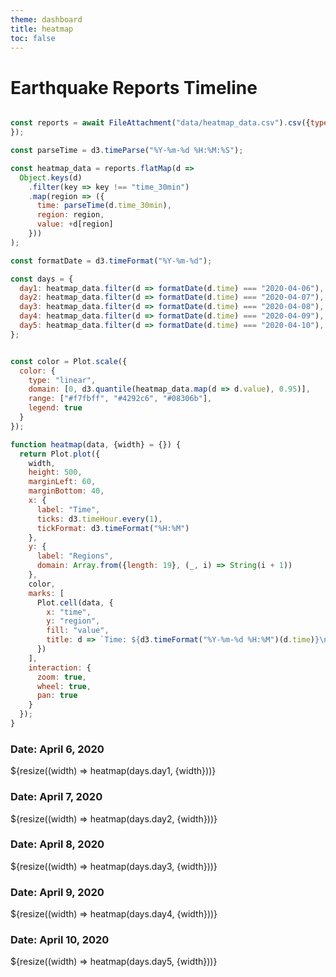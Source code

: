 ```yaml
---
theme: dashboard
title: heatmap
toc: false
---
```


# Earthquake Reports Timeline

```js

const reports = await FileAttachment("data/heatmap_data.csv").csv({typed: true,
});

const parseTime = d3.timeParse("%Y-%m-%d %H:%M:%S");

const heatmap_data = reports.flatMap(d =>
  Object.keys(d)
    .filter(key => key !== "time_30min")
    .map(region => ({
      time: parseTime(d.time_30min),
      region: region,
      value: +d[region]
    }))
);

const formatDate = d3.timeFormat("%Y-%m-%d");

const days = {
  day1: heatmap_data.filter(d => formatDate(d.time) === "2020-04-06"),
  day2: heatmap_data.filter(d => formatDate(d.time) === "2020-04-07"),
  day3: heatmap_data.filter(d => formatDate(d.time) === "2020-04-08"),
  day4: heatmap_data.filter(d => formatDate(d.time) === "2020-04-09"),
  day5: heatmap_data.filter(d => formatDate(d.time) === "2020-04-10"),
};

```

```js

const color = Plot.scale({
  color: {
    type: "linear",
    domain: [0, d3.quantile(heatmap_data.map(d => d.value), 0.95)], 
    range: ["#f7fbff", "#4292c6", "#08306b"], 
    legend: true
  }
});


```

```js
function heatmap(data, {width} = {}) {
  return Plot.plot({
    width,
    height: 500,
    marginLeft: 60,
    marginBottom: 40,
    x: {
      label: "Time",
      ticks: d3.timeHour.every(1), 
      tickFormat: d3.timeFormat("%H:%M") 
    },
    y: {
      label: "Regions",
      domain: Array.from({length: 19}, (_, i) => String(i + 1)) 
    },
    color,
    marks: [
      Plot.cell(data, {
        x: "time",
        y: "region",
        fill: "value",
        title: d => `Time: ${d3.timeFormat("%Y-%m-%d %H:%M")(d.time)}\nRegion: ${d.region}\nReports: ${d.value}`
      })
    ],
    interaction: {
      zoom: true,
      wheel: true,
      pan: true
    }
  });
}


```

<div class="grid grid-cols-1">
  <div class="card">
    <h3>Date: April 6, 2020</h3>
    ${resize((width) => heatmap(days.day1, {width}))}
  </div>
    <div class="card">
    <h3>Date: April 7, 2020</h3>
    ${resize((width) => heatmap(days.day2, {width}))}
  </div>
    <div class="card">
    <h3>Date: April 8, 2020</h3>
    ${resize((width) => heatmap(days.day3, {width}))}
  </div>
    <div class="card">
    <h3>Date: April 9, 2020</h3>
    ${resize((width) => heatmap(days.day4, {width}))}
  </div>
    <div class="card">
    <h3>Date: April 10, 2020</h3>
    ${resize((width) => heatmap(days.day5, {width}))}
  </div>
</div>

